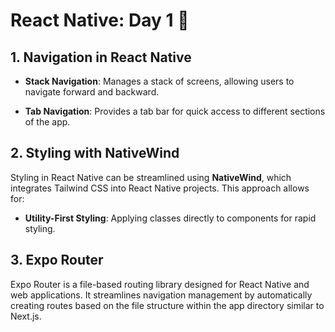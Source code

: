 # React Native: Day 1 👋

## 1. Navigation in React Native

- **Stack Navigation**: Manages a stack of screens, allowing users to navigate forward and backward.

- **Tab Navigation**: Provides a tab bar for quick access to different sections of the app.

## 2. Styling with NativeWind

Styling in React Native can be streamlined using **NativeWind**, which integrates Tailwind CSS into React Native projects. This approach allows for:

- **Utility-First Styling**: Applying classes directly to components for rapid styling.

## 3. Expo Router

Expo Router is a file-based routing library designed for React Native and web applications. It streamlines navigation management by automatically creating routes based on the file structure within the app directory similar to Next.js.